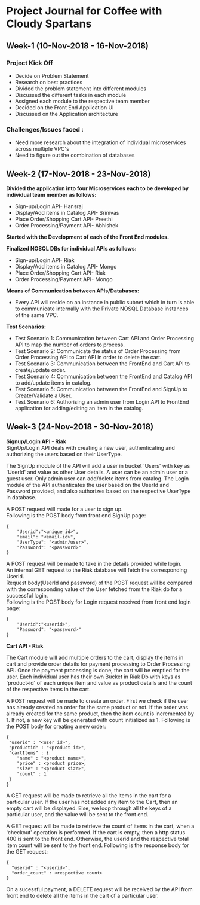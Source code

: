 # Project Journal for Coffee with Cloudy Spartans

## Week-1 (10-Nov-2018 - 16-Nov-2018)
### Project Kick Off 

  - Decide on Problem Statement
  - Research on best practices
  - Divided the problem statement into different modules
  - Discussed the different tasks in each module 
  - Assigned each module to the respective team member
  - Decided on the Front End Application UI
  - Discussed on the Application architecture
  
### Challenges/Issues faced :
  - Need more research about the integration of individual microservices across multiple VPC's
  - Need to figure out the combination of databases
  
 ## Week-2 (17-Nov-2018 - 23-Nov-2018)

**Divided the application into four Microservices each to be developed by individual team member as follows:**    
 - Sign-up/Login API- Hansraj    
 - Display/Add items in Catalog API- Srinivas    
 - Place Order/Shopping Cart API- Preethi    
 - Order Processing/Payment API- Abhishek       

**Started with the Development of each of the Front End modules.**

**Finalized NOSQL DBs for individual APIs as follows:**    
 - Sign-up/Login API- Riak     
 - Display/Add items in Catalog API- Mongo    
 - Place Order/Shopping Cart API- Riak    
 - Order Processing/Payment API- Mongo    
 
**Means of Communication between APIs/Databases:**   
- Every API will reside on an instance in public subnet which in turn is able to communicate internally with the Private NOSQL Database instances of the same VPC.  

**Test Scenarios:**  
- Test Scenario 1: Communication between Cart API and Order Processing API to map the number of orders to process.
- Test Scenario 2:  Communicate the status of Order Processing from Order Processing API to Cart API in order to delete the cart.
- Test Scenario 3: Communication between the FrontEnd and Cart API to create/update order.
- Test Scenario 4: Communication between the FrontEnd and Catalog API to add/update items in catalog.
- Test Scenario 5: Communication between the FrontEnd and SignUp to Create/Validate a User.
- Test Scenario 6: Authorising an admin user from Login API to FrontEnd application for adding/editing an item in the catalog.


## Week-3 (24-Nov-2018 - 30-Nov-2018)

**Signup/Login API - Riak**  
SignUp/Login API deals with creating a new user, authenticating and authorizing the users based on their UserType.

The SignUp module of the API will add a user in bucket 'Users' with key as 'UserId' and value as other User details. A user can be an admin user or a guest user. Only admin user can add/delete items from catalog.
The Login module of the API authenticates the user based on the UserId and Password provided, and also authorizes based on the respective UserType in database.

A POST request will made for a user to sign up.  
Following is the POST body from front end SignUp page:  
```
{
	"Userid":"<unique id>",
	"email": "<email-id>",
	"UserType": "<admin/user>",
	"Password": "<password>"
}
```

A POST request will be made to take in the details provided while login.  
An internal GET request to the Riak database will fetch the corresponding UserId.  
Request body(UserId and password) of the POST request will be compared with the corresponding value of the User fetched from the Riak db for a successful login.  
Following is the POST body for Login request received from front end login page:  
```
{
	"Userid":"<userid>",
	"Password": "<password>"
}
```
**Cart API - Riak**

The Cart module will add multiple orders to the cart, display the items in cart and provide order details for payment processing to Order Processing API.
Once the payment processing is done, the cart will be emptied for the user. Each individual user has their own Bucket in Riak Db with keys as 'product-id' of each unique item and value as product details and the count of the respective items in the cart.

A POST request will be made to create an order. 
First we check if the user has already created an order for the same product or not.
If the order was already created for the same product, then the item count is incremented by 1.
If not, a new key will be generated with count initialized as 1.
Following is the POST body for creating a new order:

	{
	 "userid" : "<user id>",
	 "productid" : "<product id>",
	 "cartItems" : {
		"name" : "<product name>",
		"price" : <product price>,
		"size" : "<product size>",
		"count" : 1
	 }
	}


A GET request will be made to retrieve all the items in the cart for a particular user.
If the user has not added any item to the Cart, then an empty cart will be displayed.
Else, we loop through all the keys of a particular user, and the value will be sent to the front end.

A GET request will be made to retrieve the count of items in the cart, when a 'checkout' operation is performed.
If the cart is empty, then a http status 400 is sent to the front end.
Otherwise, the userid and the respective total item count will be sent to the front end.
Following is the response body for the GET request:

	{ 
	  "userid" : "<userid>",
	  "order_count" : <respective count> 
	}

On a sucessful payment, a DELETE request will be received by the API from front end to delete all the items in the cart of a particular user.


